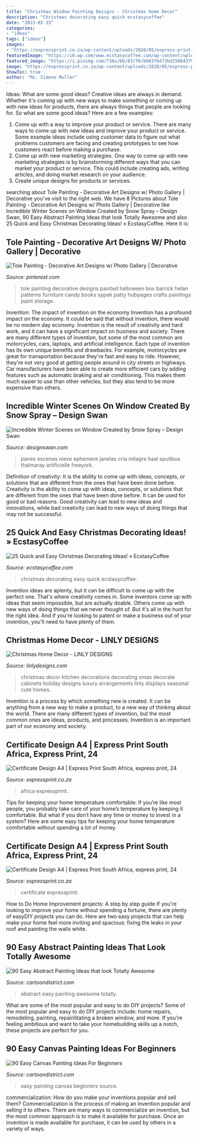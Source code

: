 ```yaml
---
title: "Christmas Window Painting Designs - Christmas Home Decor"
description: "Christmas decorating easy quick ecstasycoffee"
date: "2023-02-15"
categories:
- "ideas"
tags: ["ideas"]
images:
- "https://expressprint.co.za/wp-content/uploads/2020/05/express-print-125-1-768x1105.png"
featuredImage: "https://i0.wp.com/www.ecstasycoffee.com/wp-content/uploads/2016/10/Christmas-Decorating-37.jpg"
featured_image: "https://i.pinimg.com/736x/b6/83/f0/b683f0473bd2508437962cc184df2f4b--painting-furniture-tole-painting.jpg"
image: "https://expressprint.co.za/wp-content/uploads/2020/05/express-print-125-1-768x1105.png"
ShowToc: true
author: "Ms. Simone Muller"
---
```



Ideas: What are some good ideas?
Creative ideas are always in demand. Whether it's coming up with new ways to make something or coming up with new ideas for products, there are always things that people are looking for. So what are some good ideas? Here are a few examples: 
1. Come up with a way to improve your product or service. There are many ways to come up with new ideas and improve your product or service. Some example ideas include using customer data to figure out what problems customers are facing and creating prototypes to see how customers react before making a purchase. 
2. Come up with new marketing strategies. One way to come up with new marketing strategies is by brainstorming different ways that you can market your product or service. This could include creating ads, writing articles, and doing market research on your audience. 
3. Create unique designs for products or services.

	

		
searching about Tole Painting - Decorative Art Designs w/ Photo Gallery | Decorative you've visit to the right web. We have 8 Pictures about Tole Painting - Decorative Art Designs w/ Photo Gallery | Decorative like Incredible Winter Scenes on Window Created by Snow Spray – Design Swan, 90 Easy Abstract Painting Ideas that look Totally Awesome and also 25 Quick and Easy Christmas Decorating Ideas! » EcstasyCoffee. Here it is:
		
    
## Tole Painting - Decorative Art Designs W/ Photo Gallery | Decorative

<img loading=lazy src="https://i.pinimg.com/736x/b6/83/f0/b683f0473bd2508437962cc184df2f4b--painting-furniture-tole-painting.jpg" onerror="this.onerror=null;this.src='https://tse4.mm.bing.net/th?id=OIP.x2zmm9gNjOtFmdoRS3ieYADVEk&amp;pid=15.1';" alt="Tole Painting - Decorative Art Designs w/ Photo Gallery | Decorative">

_Source: pinterest.com_

>tole painting decorative designs painted halloween box barrick helan patterns furniture candy books sypek patty hubpages crafts paintings paint storage. 

	

Invention: The impact of invention on the economy
Invention has a profound impact on the economy. It could be said that without invention, there would be no modern day economy. Invention is the result of creativity and hard work, and it can have a significant impact on business and society. There are many different types of invention, but some of the most common are motorcycles, cars, laptops, and artificial intelligence. Each type of invention has its own unique benefits and drawbacks. For example, motorcycles are great for transportation because they're fast and easy to ride. However, they're not very good at getting people around in city streets or highways. Car manufacturers have been able to create more efficient cars by adding features such as automatic braking and air conditioning. This makes them much easier to use than other vehicles, but they also tend to be more expensive than others.

    
## Incredible Winter Scenes On Window Created By Snow Spray – Design Swan

<img loading=lazy src="https://img.designswan.com/2016/02/snowDraw/5.jpg" onerror="this.onerror=null;this.src='https://tse2.mm.bing.net/th?id=OIP.wk86_HQSWtDJNRgvWsp-IgHaFj&amp;pid=15.1';" alt="Incredible Winter Scenes on Window Created by Snow Spray – Design Swan">

_Source: designswan.com_

>panes escenas nieve ephemere janelas cria milagre haal spuitbus thalmaray artificielle freeyork. 

	

Definition of creativity: It is the ability to come up with ideas, concepts, or solutions that are different from the ones that have been done before.
Creativity is the ability to come up with ideas, concepts, or solutions that are different from the ones that have been done before. It can be used for good or bad reasons. Good creativity can lead to new ideas and innovations, while bad creativity can lead to new ways of doing things that may not be successful.

    
## 25 Quick And Easy Christmas Decorating Ideas! » EcstasyCoffee

<img loading=lazy src="https://i0.wp.com/www.ecstasycoffee.com/wp-content/uploads/2016/10/Christmas-Decorating-37.jpg" onerror="this.onerror=null;this.src='https://tse2.mm.bing.net/th?id=OIP.hItVLx4u6fXZKtQGQAk-YQHaLH&amp;pid=15.1';" alt="25 Quick and Easy Christmas Decorating Ideas! » EcstasyCoffee">

_Source: ecstasycoffee.com_

>christmas decorating easy quick ecstasycoffee. 

	

Invention ideas are aplenty, but it can be difficult to come up with the perfect one. That's where creativity comes in. Some inventors come up with ideas that seem impossible, but are actually doable. Others come up with new ways of doing things that we never thought of. But it's all in the hunt for the right idea. And if you're looking to patent or make a business out of your invention, you'll need to have plenty of them.

    
## Christmas Home Decor - LINLY DESIGNS

<img loading=lazy src="http://www.linlydesigns.com/wp-content/uploads/2016/09/Luxury-Christmas-Kitchen-Decor-Arrangements.jpg" onerror="this.onerror=null;this.src='https://tse3.mm.bing.net/th?id=OIP.fhotaKDmsWav_qmLeDZVrwHaLH&amp;pid=15.1';" alt="Christmas Home Decor - LINLY DESIGNS">

_Source: linlydesigns.com_

>christmas decor kitchen decorations decorating xmas decorate cabinets holiday designs luxury arrangements linly displays seasonal cute homes. 

	

Invention is a process by which something new is created. It can be anything from a new way to make a product, to a new way of thinking about the world. There are many different types of invention, but the most common ones are ideas, products, and processes. Invention is an important part of our economy and society.

    
## Certificate Design A4 | Express Print South Africa, Express Print, 24

<img loading=lazy src="https://expressprint.co.za/wp-content/uploads/2020/05/express-print-125-1-712x1024.png" onerror="this.onerror=null;this.src='https://tse4.mm.bing.net/th?id=OIP.6jc74YCpvuG5rI1wh3Y2WwHaKp&amp;pid=15.1';" alt="Certificate Design A4 | Express Print South Africa, express print, 24">

_Source: expressprint.co.za_

>africa expressprint. 

	

Tips for keeping your home temperature comfortable:
If you’re like most people, you probably take care of your home’s temperature by keeping it comfortable. But what if you don’t have any time or money to invest in a system? Here are some easy tips for keeping your home temperature comfortable without spending a lot of money.

    
## Certificate Design A4 | Express Print South Africa, Express Print, 24

<img loading=lazy src="https://expressprint.co.za/wp-content/uploads/2020/05/express-print-125-1-768x1105.png" onerror="this.onerror=null;this.src='https://tse3.mm.bing.net/th?id=OIP.E-GYNuXQ0gdBBfor12siOAHaKp&amp;pid=15.1';" alt="Certificate Design A4 | Express Print South Africa, express print, 24">

_Source: expressprint.co.za_

>certificate expressprint. 

	

How to Do Home Improvement projects: A step by step guide
If you're looking to improve your home without spending a fortune, there are plenty of easyDIY projects you can do. Here are two easy projects that can help make your home feel more inviting and spacious: fixing the leaks in your roof and painting the walls white.

    
## 90 Easy Abstract Painting Ideas That Look Totally Awesome

<img loading=lazy src="http://www.cartoondistrict.com/wp-content/uploads/2017/06/Easy-Abstract-Painting-Ideas00011-1.jpg" onerror="this.onerror=null;this.src='https://tse3.mm.bing.net/th?id=OIP.MCeY5B2H9NxgnZGED19k_gHaJ4&amp;pid=15.1';" alt="90 Easy Abstract Painting Ideas that look Totally Awesome">

_Source: cartoondistrict.com_

>abstract easy painting awesome totally. 

	

What are some of the most popular and easy to do DIY projects?
Some of the most popular and easy to do DIY projects include: home repairs, remodeling, painting, repairilitating a broken window, and more. If you're feeling ambitious and want to take your homebuilding skills up a notch, these projects are perfect for you.

    
## 90 Easy Canvas Painting Ideas For Beginners

<img loading=lazy src="http://www.cartoondistrict.com/wp-content/uploads/2017/06/Easy-Canvas-Painting-Ideas-For-Beginners15-1.jpg" onerror="this.onerror=null;this.src='https://tse2.mm.bing.net/th?id=OIP.95vW5q5Xz0Vw1UleV7OBFQHaKE&amp;pid=15.1';" alt="90 Easy Canvas Painting Ideas For Beginners">

_Source: cartoondistrict.com_

>easy painting canvas beginners source. 

	

commercialization: How do you make your inventions popular and sell them?
Commercialization is the process of making an invention popular and selling it to others. There are many ways to commercialize an invention, but the most common approach is to make it available for purchase. Once an invention is made available for purchase, it can be used by others in a variety of ways.

